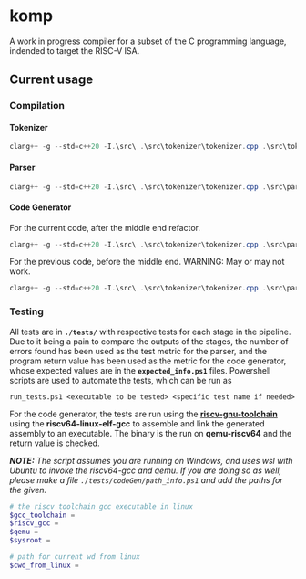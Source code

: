 # komp

A work in progress compiler for a subset of the C programming language, indended to target the RISC-V ISA. 


## Current usage
### Compilation
#### Tokenizer
```powershell
clang++ -g --std=c++20 -I.\src\ .\src\tokenizer\tokenizer.cpp .\src\tokenizer\tokenizer_main.cpp -o tokenizer.exe
```
#### Parser
```powershell
clang++ -g --std=c++20 -I.\src\ .\src\tokenizer\tokenizer.cpp .\src\parser\*.cpp .\src\arena\arena.cpp -o parser.exe
```
#### Code Generator
For the current code, after the middle end refactor.
```powershell
clang++ -g --std=c++20 -I.\src\ .\src\tokenizer\tokenizer.cpp .\src\parser\parser.cpp .\src\arena\arena.cpp .\src\IR\middle-end.cpp .\src\codeGen\*.cpp -o codegen.exe
```
For the previous code, before the middle end. WARNING: May or may not work.
```powershell
clang++ -g --std=c++20 -I.\src\ .\src\tokenizer\tokenizer.cpp .\src\parser\parser.cpp .\src\arena\arena.cpp .\src\codeGen\*.cpp -o codegen.exe
```


### Testing
All tests are in **`./tests/`** with respective tests for each stage in the pipeline. 
Due to it being a pain to compare the outputs of the stages, the number of errors found has been used as the test metric for the parser, and the program return value has been used as the metric for the code generator, whose expected values are in the **`expected_info.ps1`** files. Powershell scripts are used to automate the tests, which can be run as

```
run_tests.ps1 <executable to be tested> <specific test name if needed>
```

For the code generator, the tests are run using the [**riscv-gnu-toolchain**](https://github.com/riscv-collab/riscv-gnu-toolchain) using the **riscv64-linux-elf-gcc** to assemble and link the generated assembly to an executable. The binary is the run on **qemu-riscv64** and the return value is checked.

***NOTE:** The script assumes you are running on Windows, and uses wsl with Ubuntu to invoke the riscv64-gcc and qemu. If you are doing so as well, please make a file `./tests/codeGen/path_info.ps1` and add the paths for the given.*
```powershell
# the riscv toolchain gcc executable in linux
$gcc_toolchain = 
$riscv_gcc = 
$qemu = 
$sysroot = 

# path for current wd from linux
$cwd_from_linux = 
```
